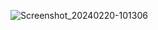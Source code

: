 
![Screenshot_20240220-101306](https://github.com/JobinPius/JobinPius/assets/160459885/4f4fd14d-9135-4494-b767-19c6202a8695)

